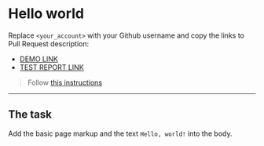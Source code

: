 # Hello world

Replace `<your_account>` with your Github username and copy the links to Pull Request description:

- [DEMO LINK](https://RomanSylman.github.io/layout_hello-world/)
- [TEST REPORT LINK](https://RomanSylman.github.io/layout_hello-world/report/html_report/)

> Follow [this instructions](https://mate-academy.github.io/layout_task-guideline/#how-to-solve-the-layout-tasks-on-github)

---

## The task

Add the basic page markup and the text `Hello, world!` into the body.
